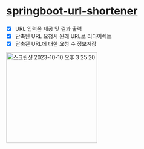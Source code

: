 # [springboot-url-shortener](https://github.com/kimihiqq/springboot-url-shortener#springboot-url-shortener)

- [x]  URL 입력폼 제공 및 결과 출력
- [x]  단축된 URL 요청시 원래 URL로 리다이렉트
- [x]  단축된 URL에 대한 요청 수 정보저장

<img width="240" alt="스크린샷 2023-10-10 오후 3 25 20" src="https://github.com/kimihiqq/springboot-url-shortener/assets/134909318/c2875257-e2d1-4816-8bc7-17175a54869d">
